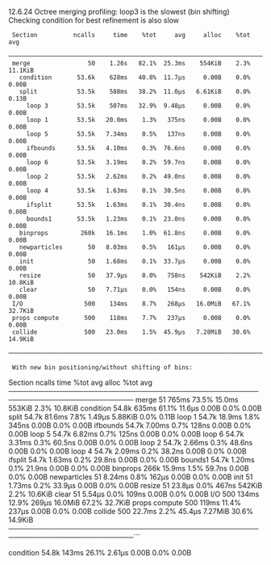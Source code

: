 12.6.24
Octree merging profiling: loop3 is the slowest (bin shifting)
Checking condition for best refinement is also slow

```
 Section          ncalls     time    %tot     avg     alloc    %tot      avg
 ───────────────────────────────────────────────────────────────────────────
 merge                50    1.26s   82.1%  25.3ms    554KiB    2.3%  11.1KiB
   condition       53.6k    628ms   40.8%  11.7μs     0.00B    0.0%    0.00B
   split           53.5k    588ms   38.2%  11.0μs   6.61KiB    0.0%    0.13B
     loop 3        53.5k    507ms   32.9%  9.48μs     0.00B    0.0%    0.00B
     loop 1        53.5k   20.0ms    1.3%   375ns     0.00B    0.0%    0.00B
     loop 5        53.5k   7.34ms    0.5%   137ns     0.00B    0.0%    0.00B
     ifbounds      53.5k   4.10ms    0.3%  76.6ns     0.00B    0.0%    0.00B
     loop 6        53.5k   3.19ms    0.2%  59.7ns     0.00B    0.0%    0.00B
     loop 2        53.5k   2.62ms    0.2%  49.0ns     0.00B    0.0%    0.00B
     loop 4        53.5k   1.63ms    0.1%  30.5ns     0.00B    0.0%    0.00B
     ifsplit       53.5k   1.63ms    0.1%  30.4ns     0.00B    0.0%    0.00B
     bounds1       53.5k   1.23ms    0.1%  23.0ns     0.00B    0.0%    0.00B
   binprops         260k   16.1ms    1.0%  61.8ns     0.00B    0.0%    0.00B
   newparticles       50   8.03ms    0.5%   161μs     0.00B    0.0%    0.00B
   init               50   1.68ms    0.1%  33.7μs     0.00B    0.0%    0.00B
   resize             50   37.9μs    0.0%   758ns    542KiB    2.2%  10.8KiB
   clear              50   7.71μs    0.0%   154ns     0.00B    0.0%    0.00B
 I/O                 500    134ms    8.7%   268μs   16.0MiB   67.1%  32.7KiB
 props compute       500    118ms    7.7%   237μs     0.00B    0.0%    0.00B
 collide             500   23.0ms    1.5%  45.9μs   7.28MiB   30.6%  14.9KiB
 ───────────────────────────────────────────────────────────────────────────```

 With new bin positioning/without shifting of bins:
```
 Section          ncalls     time    %tot     avg     alloc    %tot      avg
 ───────────────────────────────────────────────────────────────────────────
 merge                51    765ms   73.5%  15.0ms    553KiB    2.3%  10.8KiB
   condition       54.8k    635ms   61.1%  11.6μs     0.00B    0.0%    0.00B
   split           54.7k   81.6ms    7.8%  1.49μs   5.88KiB    0.0%    0.11B
     loop 1        54.7k   18.9ms    1.8%   345ns     0.00B    0.0%    0.00B
     ifbounds      54.7k   7.00ms    0.7%   128ns     0.00B    0.0%    0.00B
     loop 5        54.7k   6.82ms    0.7%   125ns     0.00B    0.0%    0.00B
     loop 6        54.7k   3.31ms    0.3%  60.5ns     0.00B    0.0%    0.00B
     loop 2        54.7k   2.66ms    0.3%  48.6ns     0.00B    0.0%    0.00B
     loop 4        54.7k   2.09ms    0.2%  38.2ns     0.00B    0.0%    0.00B
     ifsplit       54.7k   1.63ms    0.2%  29.8ns     0.00B    0.0%    0.00B
     bounds1       54.7k   1.20ms    0.1%  21.9ns     0.00B    0.0%    0.00B
   binprops         266k   15.9ms    1.5%  59.7ns     0.00B    0.0%    0.00B
   newparticles       51   8.24ms    0.8%   162μs     0.00B    0.0%    0.00B
   init               51   1.73ms    0.2%  33.9μs     0.00B    0.0%    0.00B
   resize             51   23.8μs    0.0%   467ns    542KiB    2.2%  10.6KiB
   clear              51   5.54μs    0.0%   109ns     0.00B    0.0%    0.00B
 I/O                 500    134ms   12.9%   269μs   16.0MiB   67.2%  32.7KiB
 props compute       500    119ms   11.4%   237μs     0.00B    0.0%    0.00B
 collide             500   22.7ms    2.2%  45.4μs   7.27MiB   30.6%  14.9KiB
 ───────────────────────────────────────────────────────────────────────────```

 condition       54.8k    143ms   26.1%  2.61μs     0.00B    0.0%    0.00B
